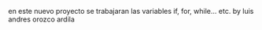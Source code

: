 en este nuevo proyecto se trabajaran las variables if, for, while... etc. by luis andres orozco ardila 